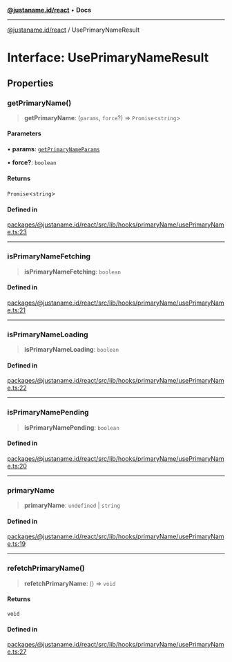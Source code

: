 [**@justaname.id/react**](../README.md) • **Docs**

***

[@justaname.id/react](../globals.md) / UsePrimaryNameResult

# Interface: UsePrimaryNameResult

## Properties

### getPrimaryName()

> **getPrimaryName**: (`params`, `force`?) => `Promise`\<`string`\>

#### Parameters

• **params**: [`getPrimaryNameParams`](getPrimaryNameParams.md)

• **force?**: `boolean`

#### Returns

`Promise`\<`string`\>

#### Defined in

[packages/@justaname.id/react/src/lib/hooks/primaryName/usePrimaryName.ts:23](https://github.com/JustaName-id/JustaName-sdk/blob/dc845c10af242e3ca87d95ef392516ac0bfa8b95/packages/@justaname.id/react/src/lib/hooks/primaryName/usePrimaryName.ts#L23)

***

### isPrimaryNameFetching

> **isPrimaryNameFetching**: `boolean`

#### Defined in

[packages/@justaname.id/react/src/lib/hooks/primaryName/usePrimaryName.ts:21](https://github.com/JustaName-id/JustaName-sdk/blob/dc845c10af242e3ca87d95ef392516ac0bfa8b95/packages/@justaname.id/react/src/lib/hooks/primaryName/usePrimaryName.ts#L21)

***

### isPrimaryNameLoading

> **isPrimaryNameLoading**: `boolean`

#### Defined in

[packages/@justaname.id/react/src/lib/hooks/primaryName/usePrimaryName.ts:22](https://github.com/JustaName-id/JustaName-sdk/blob/dc845c10af242e3ca87d95ef392516ac0bfa8b95/packages/@justaname.id/react/src/lib/hooks/primaryName/usePrimaryName.ts#L22)

***

### isPrimaryNamePending

> **isPrimaryNamePending**: `boolean`

#### Defined in

[packages/@justaname.id/react/src/lib/hooks/primaryName/usePrimaryName.ts:20](https://github.com/JustaName-id/JustaName-sdk/blob/dc845c10af242e3ca87d95ef392516ac0bfa8b95/packages/@justaname.id/react/src/lib/hooks/primaryName/usePrimaryName.ts#L20)

***

### primaryName

> **primaryName**: `undefined` \| `string`

#### Defined in

[packages/@justaname.id/react/src/lib/hooks/primaryName/usePrimaryName.ts:19](https://github.com/JustaName-id/JustaName-sdk/blob/dc845c10af242e3ca87d95ef392516ac0bfa8b95/packages/@justaname.id/react/src/lib/hooks/primaryName/usePrimaryName.ts#L19)

***

### refetchPrimaryName()

> **refetchPrimaryName**: () => `void`

#### Returns

`void`

#### Defined in

[packages/@justaname.id/react/src/lib/hooks/primaryName/usePrimaryName.ts:27](https://github.com/JustaName-id/JustaName-sdk/blob/dc845c10af242e3ca87d95ef392516ac0bfa8b95/packages/@justaname.id/react/src/lib/hooks/primaryName/usePrimaryName.ts#L27)
